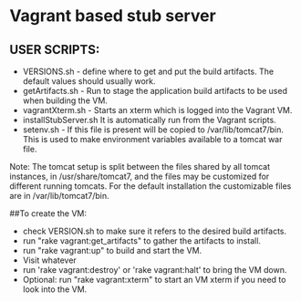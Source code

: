 # Vagrant based stub server

## USER SCRIPTS:
* VERSIONS.sh - define where to get and put the build artifacts.  The
default values should usually work.
* getArtifacts.sh - Run to stage the application build artifacts to be
used when building the VM.
* vagrantXterm.sh - Starts an xterm which is logged into the Vagrant
VM.
* installStubServer.sh
It is automatically run from the Vagrant scripts.
* setenv.sh - If this file is present will be copied to /var/lib/tomcat7/bin.  This is used 
to make environment variables available to a tomcat war file.

Note: The tomcat setup is split between the files shared by all tomcat instances,
in /usr/share/tomcat7, and the files may be customized for different running tomcats.
For the default installation the customizable files are in /var/lib/tomcat7/bin.

##To create the VM:
- check VERSION.sh to make sure it refers to the desired build artifacts.
- run "rake vagrant:get_artifacts" to gather the artifacts to install.
- run "rake vagrant:up" to build and start the VM.
- Visit whatever
- run 'rake vagrant:destroy' or 'rake vagrant:halt' to bring the VM down.
- Optional: run "rake vagrant:xterm" to start an VM xterm if you need
to look into the VM.

